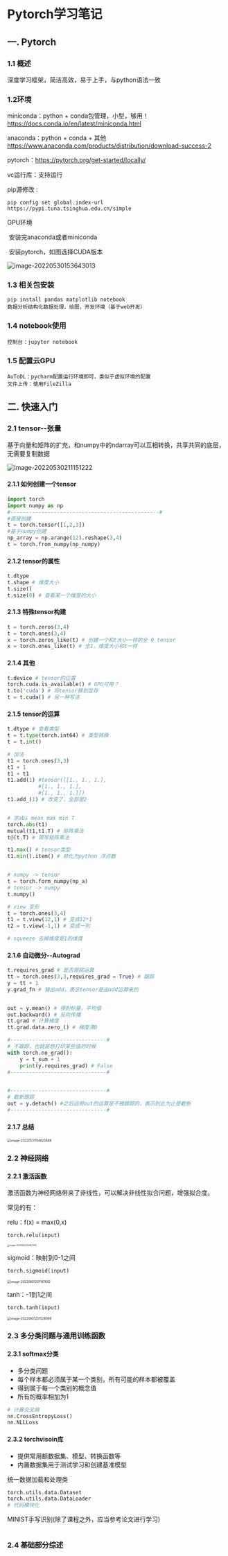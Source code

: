 # Pytorch学习笔记

## 一. Pytorch

### 1.1 概述

深度学习框架，简洁高效，易于上手，与python语法一致

### 1.2环境

miniconda：python + conda包管理，小型，够用！  https://docs.conda.io/en/latest/miniconda.html

anaconda：python + conda + 其他  https://www.anaconda.com/products/distribution/download-success-2

pytorch：https://pytorch.org/get-started/locally/

vc运行库：支持运行

pip源修改 :

```
pip config set global.index-url https://pypi.tuna.tsinghua.edu.cn/simple
```

GPU环境

​	安装完anaconda或者miniconda

​	安装pytorch，如图选择CUDA版本

![image-20220530153643013](C:\Users\xiu\AppData\Roaming\Typora\typora-user-images\image-20220530153643013.png)

### 1.3 相关包安装

```
pip install pandas matplotlib notebook
数据分析结构化数据处理，绘图，开发环境（基于web开发）
```

### 1.4 notebook使用

```
控制台：jupyter notebook
```

### 1.5 配置云GPU

```
AuToDL：pycharm配置运行环境即可，类似于虚拟环境的配置
文件上传：使用FileZilla
```



## 二. 快速入门

### 2.1 tensor--张量

基于向量和矩阵的扩充，和numpy中的ndarray可以互相转换，共享共同的底层，无需要复制数据

![image-20220530211151222](C:\Users\xiu\AppData\Roaming\Typora\typora-user-images\image-20220530211151222.png)

#### 2.1.1 如何创建一个tensor

```python
import torch
import numpy as np
#------------------------------------------------#
#直接创建
t = torch.tensor([1,2,3])
#基于numpy创建
np_array = np.arange(12).reshape(3,4) 
t = torch.from_numpy(np_numpy)
```

#### 2.1.2 tensor的属性

```python
t.dtype
t.shape # 维度大小
t.size()
t.size(0) # 查看某一个维度的大小
```

#### 2.1.3 特殊tensor构建

```python
t = torch.zeros(3,4)
t = torch.ones(3,4)
x = torch.zeros_like(t) # 创建一个和t大小一样的全 0 tensor
x = torch.ones_like(t) # 全1，维度大小和t一样
```

#### 2.1.4 其他

```python
t.device # tensor的位置
torch.cuda.is_available() # GPU可用？
t.to('cuda') # 将tensor移到显存 
t = t.cuda() # 另一种写法
```

#### 2.1.5 tensor的运算

```python
t.dtype # 查看类型
t = t.type(torch.int64) # 类型转换
t = t.int()

# 加法
t1 = torch.ones(3,3)
t1 + 1
t1 + t1
t1.add(1) #tensor([[1., 1., 1.],
          #[1., 1., 1.],
          #[1., 1., 1.]])
t1.add_(1) # 改变了，全部是2


# 求abs mean max min T
torch.abs(t1)
mutual(t1,t1.T) # 矩阵乘法
t@(t.T) # 简写矩阵乘法

t1.max() # tensor类型
t1.min().item() # 转化为python 浮点数


# numpy -> tensor
t = torch.form_numpy(np_a)
# tensor -> numpy
t.numpy()

# view 变形
t = torch.ones(3,4)
t1 = t.view(12,1) # 变成12*1
t2 = t.view(-1,1) # 变成一列

# squeeze 去掉维度是1的维度
```

#### 2.1.6 自动微分--Autograd

```python
t.requires_grad # 是否跟踪运算
tt = torch.ones(3,3,requires_grad = True) # 跟踪
y = tt + 1
y.grad_fn # 输出add，表示tensor是由add运算来的


out = y.mean() # 得到标量，平均值
out.backward() # 反向传播
tt.grad # 计算梯度
tt.grad.data.zero_() # 梯度清0

#-------------------------------#
# 不跟踪，也就是想打印某些值的时候
with torch.no_grad():
    y = t_sum + 1
    print(y.requires_grad) # False
#-------------------------------#


#-------------------------------#
# 截断跟踪
out = y.detach() #之后运用out的运算是不被跟踪的，表示到此为止是截断
#-------------------------------#

```

#### 2.1.7 总结

<img src="C:\Users\xiu\AppData\Roaming\Typora\typora-user-images\image-20220531154820468.png" alt="image-20220531154820468" style="zoom: 50%;" />

### 2.2 神经网络

#### 2.2.1 激活函数

激活函数为神经网络带来了非线性，可以解决非线性拟合问题，增强拟合度。

常见的有：

relu：f(x) = max(0,x)

```
torch.relu(input)
```

<img src="C:\Users\xiu\AppData\Roaming\Typora\typora-user-images\image-20220601200957919.png" alt="image-20220601200957919 " style="zoom: 33%;" />

sigmoid：映射到0-1之间
```
torch.sigmoid(input)
```
<img src="C:\Users\xiu\AppData\Roaming\Typora\typora-user-images\image-20220601201147652.png" alt="image-20220601201147652" style="zoom: 50%;" />



tanh：-1到1之间

```
torch.tanh(input)
```

<img src="C:\Users\xiu\AppData\Roaming\Typora\typora-user-images\image-20220601201529099.png" alt="image-20220601201529099" style="zoom:50%;" />

### 2.3 多分类问题与通用训练函数

####  2.3.1 softmax分类

- 多分类问题
- 每个样本都必须属于某一个类别，所有可能的样本都被覆盖
- 得到属于每一个类别的概念值
- 所有的概率相加为1

```python
# 计算交叉熵
nn.CrossEntropyLoss() 
nn.NLLLoss

```

#### 2.3.2 torchvisoin库

- 提供常用额数据集、模型、转换函数等
- 内置数据集用于测试学习和创建基准模型

统一数据加载和处理类

```python
torch.utils.data.Dataset
torch.utils.data.DataLoader
# 代码模块化
```

MINIST手写识别(除了课程之外，应当参考论文进行学习)

```python
```



### 2.4 基础部分综述

